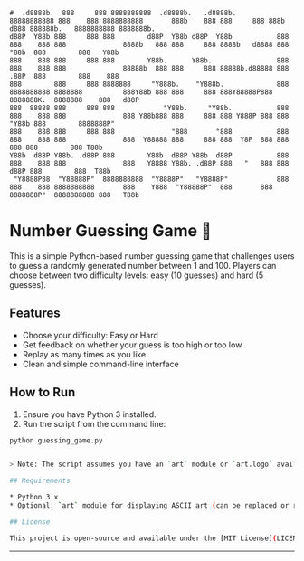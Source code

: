 ```
#  .d8888b.  888     888 8888888888  .d8888b.   .d8888b.        88888888888 888    888 8888888888       888b    888 888     888 888b     d888 888888b.   8888888888 8888888b.  
d88P  Y88b 888     888 888        d88P  Y88b d88P  Y88b           888     888    888 888              8888b   888 888     888 8888b   d8888 888  "88b  888        888   Y88b 
888    888 888     888 888        Y88b.      Y88b.                888     888    888 888              88888b  888 888     888 88888b.d88888 888  .88P  888        888    888 
888        888     888 8888888     "Y888b.    "Y888b.             888     8888888888 8888888          888Y88b 888 888     888 888Y88888P888 8888888K.  8888888    888   d88P 
888  88888 888     888 888            "Y88b.     "Y88b.           888     888    888 888              888 Y88b888 888     888 888 Y888P 888 888  "Y88b 888        8888888P"  
888    888 888     888 888              "888       "888           888     888    888 888              888  Y88888 888     888 888  Y8P  888 888    888 888        888 T88b   
Y88b  d88P Y88b. .d88P 888        Y88b  d88P Y88b  d88P           888     888    888 888              888   Y8888 Y88b. .d88P 888   "   888 888   d88P 888        888  T88b  
 "Y8888P88  "Y88888P"  8888888888  "Y8888P"   "Y8888P"            888     888    888 8888888888       888    Y888  "Y88888P"  888       888 8888888P"  8888888888 888   T88b 
```                                                                                                                                                                             
# Number Guessing Game 🎯                                                                                                                                                                             
                                                                                                                                                                             

This is a simple Python-based number guessing game that challenges users to guess a randomly generated number between 1 and 100. Players can choose between two difficulty levels: easy (10 guesses) and hard (5 guesses).

## Features

- Choose your difficulty: Easy or Hard
- Get feedback on whether your guess is too high or too low
- Replay as many times as you like
- Clean and simple command-line interface

## How to Run

1. Ensure you have Python 3 installed.
2. Run the script from the command line:

```bash
python guessing_game.py


> Note: The script assumes you have an `art` module or `art.logo` available. If not, you can either comment out the logo line or provide your own ASCII logo.

## Requirements

* Python 3.x
* Optional: `art` module for displaying ASCII art (can be replaced or removed)

## License

This project is open-source and available under the [MIT License](LICENSE).

```

---



